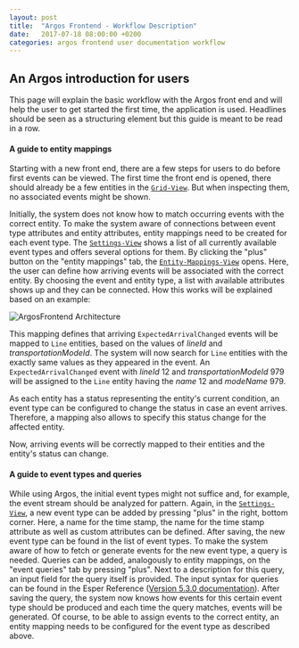 ```yaml
---
layout: post
title:  "Argos Frontend - Workflow Description"
date:   2017-07-18 08:00:00 +0200
categories: argos frontend user documentation workflow
---
```


## An Argos introduction for users
This page will explain the basic workflow with the Argos front end and will help the user to get started the first time, the application is used.
Headlines should be seen as a structuring element but this guide is meant to be read in a row.

#### A guide to entity mappings
Starting with a new front end, there are a few steps for users to do before first events can be viewed.
The first time the front end is opened, there should already be a few entities in the [`Grid-View`](https://bptlab.github.io/argos/jekyll/update/documentation/2017/07/06/grid-view-users-guide.html).
But when inspecting them, no associated events might be shown.

Initially, the system does not know how to match occurring events with the correct entity.
To make the system aware of connections between event type attributes and entity attributes, entity mappings need to be created for each event type.
The [`Settings-View`](https://bptlab.github.io/argos/jekyll/update/documentation/2017/07/06/settings-view-users-guide.html) shows a list of all currently available event types and offers several options for them.
By clicking the "plus" button on the "entity mappings" tab, the [`Entity-Mappings-View`](https://bptlab.github.io/argos/jekyll/update/documentation/2017/07/06/settings-view-users-guide.html#event-entity-mappings) opens.
Here, the user can define how arriving events will be associated with the correct entity.
By choosing the event and entity type, a list with available attributes shows up and they can be connected.
How this works will be explained based on an example:

![ArgosFrontend Architecture](/argos/resources/user/usage-flow/entity-mapping.png)

This mapping defines that arriving `ExpectedArrivalChanged` events will be mapped to `Line` entities, based on the values of _lineId_ and _transportationModeId_.
The system will now search for `Line` entities with the exactly same values as they appeared in the event.
An `ExpectedArrivalChanged` event with _lineId_ 12 and _transportationModeId_ 979 will be assigned to the `Line` entity having the _name_ 12 and _modeName_ 979.

As each entity has a status representing the entity's current condition, an event type can be configured to change the status in case an event arrives.
Therefore, a mapping also allows to specify this status change for the affected entity.

Now, arriving events will be correctly mapped to their entities and the entity's status can change.

#### A guide to event types and queries
While using Argos, the initial event types might not suffice and, for example, the event stream should be analyzed for pattern.
Again, in the [`Settings-View`](https://bptlab.github.io/argos/jekyll/update/documentation/2017/07/06/settings-view-users-guide.html), a new event type can be added by pressing "plus" in the right, bottom corner.
Here, a name for the time stamp, the name for the time stamp attribute as well as custom attributes can be defined.
After saving, the new event type can be found in the list of event types.
To make the system aware of how to fetch or generate events for the new event type, a query is needed.
Queries can be added, analogously to entity mappings, on the "event queries" tab by pressing "plus".
Next to a description for this query, an input field for the query itself is provided.
The input syntax for queries can be found in the Esper Reference ([Version 5.3.0 documentation](http://www.espertech.com/esper/release-5.3.0/esper-reference/html/)).
After saving the query, the system now knows how events for this certain event type should be produced and each time the query matches, events will be generated.
Of course, to be able to assign events to the correct entity, an entity mapping needs to be configured for the event type as described above.

